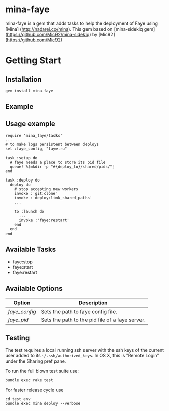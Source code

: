 mina-faye
============

mina-faye is a gem that adds tasks to help the deployment of Faye
using [Mina] (http://nadarei.co/mina).
This gem based on [mina-sidekiq gem] (https://github.com/Mic92/mina-sidekiq) by [Mic92] (https://github.com/Mic92)
# Getting Start

## Installation

    gem install mina-faye

## Example

## Usage example

    require 'mina_faye/tasks'
    ...
    # to make logs persistent between deploys
    set :faye_config, "faye.ru"

    task :setup do
      # faye needs a place to store its pid file
      queue! %[mkdir -p "#{deploy_to}/shared/pids/"]
    end

    task :deploy do
      deploy do
        # stop accepting new workers
        invoke :'git:clone'
        invoke :'deploy:link_shared_paths'
        ...

        to :launch do
          ...
          invoke :'faye:restart'
        end
      end
    end

## Available Tasks

* faye:stop
* faye:start
* faye:restart


## Available Options

| Option              | Description                                                                    |
| ------------------- | ------------------------------------------------------------------------------ |
| *faye\_config*      | Sets the path to faye config file.                                             |
| *faye\_pid*         | Sets the path to the pid file of a faye server.                                |

## Testing

The test requires a local running ssh server with the ssh keys of the current
user added to its `~/.ssh/authorized_keys`. In OS X, this is "Remote Login"
under the Sharing pref pane.

To run the full blown test suite use:

    bundle exec rake test

For faster release cycle use

    cd test_env
    bundle exec mina deploy --verbose
